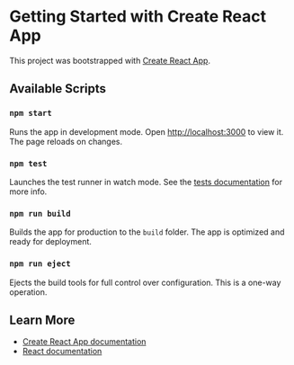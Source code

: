 # Getting Started with Create React App

This project was bootstrapped with [Create React App](https://github.com/facebook/create-react-app).

## Available Scripts

### `npm start`
Runs the app in development mode. Open [http://localhost:3000](http://localhost:3000) to view it. The page reloads on changes.

### `npm test`
Launches the test runner in watch mode. See the [tests documentation](https://facebook.github.io/create-react-app/docs/running-tests) for more info.

### `npm run build`
Builds the app for production to the `build` folder. The app is optimized and ready for deployment.

### `npm run eject`
Ejects the build tools for full control over configuration. This is a one-way operation.

## Learn More
- [Create React App documentation](https://facebook.github.io/create-react-app/docs/getting-started)
- [React documentation](https://reactjs.org/)
